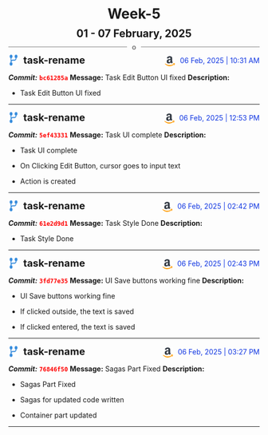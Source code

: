 <h1 style="text-align:center; margin-bottom:10px">Week-5</h1>
<h2 style="text-align:center; margin:0px">01 - 07 February, 2025</h2>
<div style="display: flex; align-items: center; justify-content: center;">
  <hr style="flex: 1; background-color: gray;" />
  <span style="padding: 0 10px;font-weight:bold; color:gray">o</span>
  <hr style="flex: 1; background-color: gray;" />
</div>

<div style="display: flex; justify-content: space-between; align-items:end;">
  <div style="display:flex">
      <img src="../assets/branch.svg" alt="GitHub Logo"  style="width:20px; margin:0 10px 0 0">
      <h3 style="margin: 0; padding:0; font-weight: bold; font-size:20px;">task-rename</h3>
  </div>
  <div style="display:flex">
  <img src="../assets/amazon.svg" alt="Amazon Logo" style="width:20px">
    <span style="color:rgb(16, 54, 226); text-align: right; margin:0 0 0 10px; padding:0px;">06 Feb, 2025 | 10:31 AM</span>
  </div>
</div>

**_Commit:_** <code style="color: red; font-weight: bold;">bc61285a</code>
**Message:** Task Edit Button UI fixed
**Description:**
- Task Edit Button UI fixed
---
<div style="display: flex; justify-content: space-between; align-items:end;">
  <div style="display:flex">
      <img src="../assets/branch.svg" alt="GitHub Logo"  style="width:20px; margin:0 10px 0 0">
      <h3 style="margin: 0; padding:0; font-weight: bold; font-size:20px;">task-rename</h3>
  </div>
  <div style="display:flex">
  <img src="../assets/amazon.svg" alt="Amazon Logo" style="width:20px">
    <span style="color:rgb(16, 54, 226); text-align: right; margin:0 0 0 10px; padding:0px;">06 Feb, 2025 | 12:53 PM</span>
  </div>
</div>

**_Commit:_** <code style="color: red; font-weight: bold;">5ef43331</code>
**Message:** Task UI complete
**Description:**
- Task UI complete

- On Clicking Edit Button, cursor goes to input text
- Action is created
---
<div style="display: flex; justify-content: space-between; align-items:end;">
  <div style="display:flex">
      <img src="../assets/branch.svg" alt="GitHub Logo"  style="width:20px; margin:0 10px 0 0">
      <h3 style="margin: 0; padding:0; font-weight: bold; font-size:20px;">task-rename</h3>
  </div>
  <div style="display:flex">
  <img src="../assets/amazon.svg" alt="Amazon Logo" style="width:20px">
    <span style="color:rgb(16, 54, 226); text-align: right; margin:0 0 0 10px; padding:0px;">06 Feb, 2025 | 02:42 PM</span>
  </div>
</div>

**_Commit:_** <code style="color: red; font-weight: bold;">61e2d9d1</code>
**Message:** Task Style Done
**Description:**
- Task Style Done
---
<div style="display: flex; justify-content: space-between; align-items:end;">
  <div style="display:flex">
      <img src="../assets/branch.svg" alt="GitHub Logo"  style="width:20px; margin:0 10px 0 0">
      <h3 style="margin: 0; padding:0; font-weight: bold; font-size:20px;">task-rename</h3>
  </div>
  <div style="display:flex">
  <img src="../assets/amazon.svg" alt="Amazon Logo" style="width:20px">
    <span style="color:rgb(16, 54, 226); text-align: right; margin:0 0 0 10px; padding:0px;">06 Feb, 2025 | 02:43 PM</span>
  </div>
</div>

**_Commit:_** <code style="color: red; font-weight: bold;">3fd77e35</code>
**Message:** UI Save buttons working fine
**Description:**
- UI Save buttons working fine

-  If clicked outside, the text is saved
- If clicked entered, the text is saved
---
<div style="display: flex; justify-content: space-between; align-items:end;">
  <div style="display:flex">
      <img src="../assets/branch.svg" alt="GitHub Logo"  style="width:20px; margin:0 10px 0 0">
      <h3 style="margin: 0; padding:0; font-weight: bold; font-size:20px;">task-rename</h3>
  </div>
  <div style="display:flex">
  <img src="../assets/amazon.svg" alt="Amazon Logo" style="width:20px">
    <span style="color:rgb(16, 54, 226); text-align: right; margin:0 0 0 10px; padding:0px;">06 Feb, 2025 | 03:27 PM</span>
  </div>
</div>

**_Commit:_** <code style="color: red; font-weight: bold;">76846f50</code>
**Message:** Sagas Part Fixed
**Description:**
- Sagas Part Fixed

- Sagas for updated code written
- Container part updated
---

